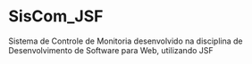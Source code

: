 SisCom_JSF
==========

Sistema de Controle de Monitoria desenvolvido na disciplina de Desenvolvimento de Software para Web, utilizando JSF
